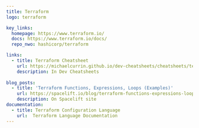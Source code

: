```yaml
---
title: Terraform
logo: terraform

key_links:
  homepage: https://www.terraform.io/
  docs: https://www.terraform.io/docs/
  repo_nwo: hashicorp/terraform

links:
  - title: Terraform Cheatsheet
    url: https://michaelcurrin.github.io/dev-cheatsheets/cheatsheets/terraform/
    description: In Dev Cheatsheets
    
blog_posts:
  - title: 'Terraform Functions, Expressions, Loops (Examples)'
    url: https://spacelift.io/blog/terraform-functions-expressions-loops
    description: On Spacelift site
documentation:
  - title: Terraform Configuration Language
    url:  Terraform Language Documentation 
---
```

